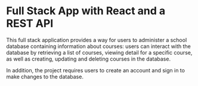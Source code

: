 # Full Stack App with React and a REST API

This full stack application provides a way for users to administer a school database containing information about courses: users can interact with the database by retrieving a list of courses, viewing detail for a specific course, as well as creating, updating and deleting courses in the database.

In addition, the project requires users to create an account and sign in to make changes to the database.
